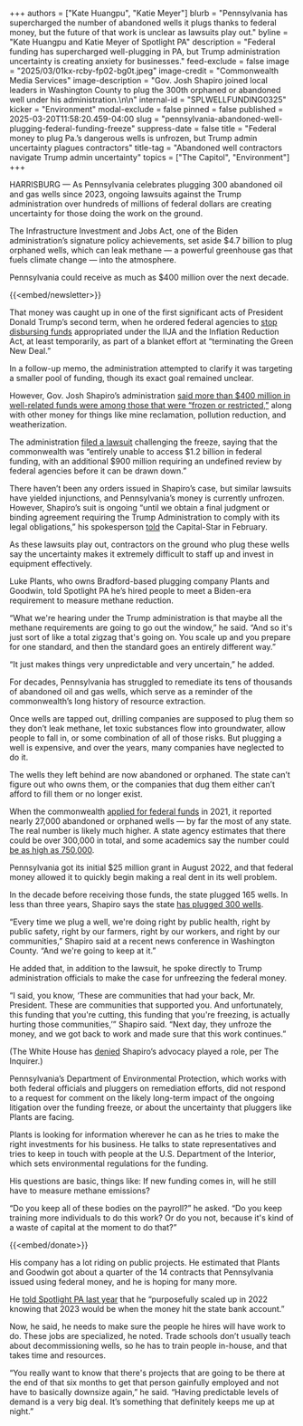 +++
authors = ["Kate Huangpu", "Katie Meyer"]
blurb = "Pennsylvania has supercharged the number of abandoned wells it plugs thanks to federal money, but the future of that work is unclear as lawsuits play out."
byline = "Kate Huangpu and Katie Meyer of Spotlight PA"
description = "Federal funding has supercharged well-plugging in PA, but Trump administration uncertainty is creating anxiety for businesses."
feed-exclude = false
image = "2025/03/01kx-rcby-fp02-bg0t.jpeg"
image-credit = "Commonwealth Media Services"
image-description = "Gov. Josh Shapiro joined local leaders in Washington County to plug the 300th orphaned or abandoned well under his administration.\n\n"
internal-id = "SPLWELLFUNDING0325"
kicker = "Environment"
modal-exclude = false
pinned = false
published = 2025-03-20T11:58:20.459-04:00
slug = "pennsylvania-abandoned-well-plugging-federal-funding-freeze"
suppress-date = false
title = "Federal money to plug Pa.’s dangerous wells is unfrozen, but Trump admin uncertainty plagues contractors"
title-tag = "Abandoned well contractors navigate Trump admin uncertainty"
topics = ["The Capitol", "Environment"]
+++

HARRISBURG — As Pennsylvania celebrates plugging 300 abandoned oil and gas wells since 2023, ongoing lawsuits against the Trump administration over hundreds of millions of federal dollars are creating uncertainty for those doing the work on the ground.

The Infrastructure Investment and Jobs Act, one of the Biden administration’s signature policy achievements, set aside $4.7 billion to plug orphaned wells, which can leak methane — a powerful greenhouse gas that fuels climate change — into the atmosphere.

Pennsylvania could receive as much as $400 million over the next decade.

{{<embed/newsletter>}}

That money was caught up in one of the first significant acts of President Donald Trump’s second term, when he ordered federal agencies to <a href="https://www.utilitydive.com/news/trump-funding-freeze-iija-ira-projects/738628/">stop disbursing funds</a> appropriated under the IIJA and the Inflation Reduction Act, at least temporarily, as part of a blanket effort at “terminating the Green New Deal.”

In a follow-up memo, the administration attempted to clarify it was targeting a smaller pool of funding, though its exact goal remained unclear.

However, Gov. Josh Shapiro’s administration <a href="https://pa.gov/content/dam/copapwp-pagov/en/governor/documents/02.12.25%20impacted%20federal%20funds%20chart.pdf">said more than $400 million in well-related funds were among those that were “frozen or restricted,”</a> along with other money for things like mine reclamation, pollution reduction, and weatherization.

The administration <a href="https://www.pa.gov/governor/newsroom/2025-press-releases/gov-shapiro-files-lawsuit-trump-admin-unconstitutional-federal-f.html">filed a lawsuit</a> challenging the freeze, saying that the commonwealth was “entirely unable to access $1.2 billion in federal funding, with an additional $900 million requiring an undefined review by federal agencies before it can be drawn down.”

There haven’t been any orders issued in Shapiro’s case, but similar lawsuits have yielded injunctions, and Pennsylvania’s money is currently unfrozen. However, Shapiro’s suit is ongoing “until we obtain a final judgment or binding agreement requiring the Trump Administration to comply with its legal obligations,” his spokesperson <a href="https://penncapital-star.com/briefs/shapiro-says-federal-funding-for-pa-cut-off-by-trump-administration-is-unfrozen/">told</a> the Capital-Star in February.

As these lawsuits play out, contractors on the ground who plug these wells say the uncertainty makes it extremely difficult to staff up and invest in equipment effectively.

Luke Plants, who owns Bradford-based plugging company Plants and Goodwin, told Spotlight PA he’s hired people to meet a Biden-era requirement to measure methane reduction.

“What we&#39;re hearing under the Trump administration is that maybe all the methane requirements are going to go out the window,” he said. “And so it&#39;s just sort of like a total zigzag that&#39;s going on. You scale up and you prepare for one standard, and then the standard goes an entirely different way.”

“It just makes things very unpredictable and very uncertain,” he added.

For decades, Pennsylvania has struggled to remediate its tens of thousands of abandoned oil and gas wells, which serve as a reminder of the commonwealth’s long history of resource extraction.

Once wells are tapped out, drilling companies are supposed to plug them so they don’t leak methane, let toxic substances flow into groundwater, allow people to fall in, or some combination of all of those risks. But plugging a well is expensive, and over the years, many companies have neglected to do it.

The wells they left behind are now abandoned or orphaned. The state can’t figure out who owns them, or the companies that dug them either can’t afford to fill them or no longer exist.

When the commonwealth <a href="https://www.doi.gov/media/document/fy-2023-orphaned-wells-congressional-report-pdf">applied for federal funds</a> in 2021, it reported nearly 27,000 abandoned or orphaned wells — by far the most of any state. The real number is likely much higher. A state agency estimates that there could be over 300,000 in total, and some academics say the number could <a href="https://pubmed.ncbi.nlm.nih.gov/27849603/">be as high as 750,000</a>.

Pennsylvania got its initial $25 million grant in August 2022, and that federal money allowed it to quickly begin making a real dent in its well problem.

In the decade before receiving those funds, the state plugged 165 wells. In less than three years, Shapiro says the state <a href="https://www.pa.gov/governor/newsroom/2025-press-releases/shapiro-administration-plugs-300th-orphaned-or-abandoned-well.html">has plugged 300 wells</a>.

“Every time we plug a well, we&#39;re doing right by public health, right by public safety, right by our farmers, right by our workers, and right by our communities,” Shapiro said at a recent news conference in Washington County. “And we&#39;re going to keep at it.”

He added that, in addition to the lawsuit, he spoke directly to Trump administration officials to make the case for unfreezing the federal money.

“I said, you know, ‘These are communities that had your back, Mr. President. These are communities that supported you. And unfortunately, this funding that you&#39;re cutting, this funding that you&#39;re freezing, is actually hurting those communities,’” Shapiro said. “Next day, they unfroze the money, and we got back to work and made sure that this work continues.”

(The White House has <a href="https://www.inquirer.com/news/pennsylvania/josh-shapiro-federal-funds-unfrozen-20250318.html">denied</a> Shapiro’s advocacy played a role, per The Inquirer.)

Pennsylvania’s Department of Environmental Protection, which works with both federal officials and pluggers on remediation efforts, did not respond to a request for comment on the likely long-term impact of the ongoing litigation over the funding freeze, or about the uncertainty that pluggers like Plants are facing.

Plants is looking for information wherever he can as he tries to make the right investments for his business. He talks to state representatives and tries to keep in touch with people at the U.S. Department of the Interior, which sets environmental regulations for the funding.

His questions are basic, things like: If new funding comes in, will he still have to measure methane emissions?

“Do you keep all of these bodies on the payroll?” he asked. “Do you keep training more individuals to do this work? Or do you not, because it&#39;s kind of a waste of capital at the moment to do that?”

{{<embed/donate>}}

His company has a lot riding on public projects. He estimated that Plants and Goodwin got about a quarter of the 14 contracts that Pennsylvania issued using federal money, and he is hoping for many more.

He <a href="https://www.spotlightpa.org/news/2024/02/pennsylvania-abandoned-oil-gas-wells-federal-plugging-climate-change/">told Spotlight PA last year</a> that he “purposefully scaled up in 2022 knowing that 2023 would be when the money hit the state bank account.”

Now, he said, he needs to make sure the people he hires will have work to do. These jobs are specialized, he noted. Trade schools don’t usually teach about decommissioning wells, so he has to train people in-house, and that takes time and resources.

“You really want to know that there&#39;s projects that are going to be there at the end of that six months to get that person gainfully employed and not have to basically downsize again,” he said. “Having predictable levels of demand is a very big deal. It’s something that definitely keeps me up at night.”

